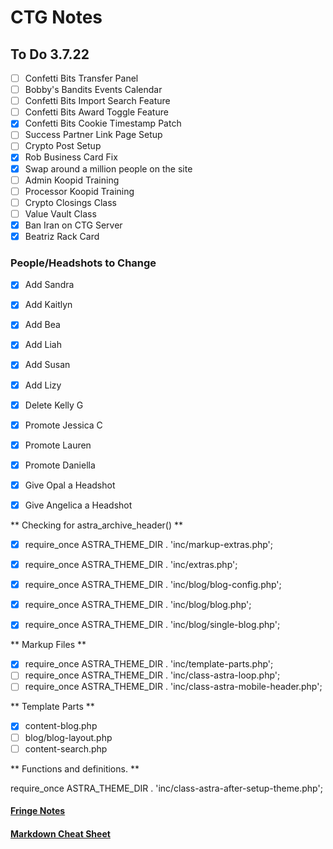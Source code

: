 # CTG Notes

## To Do 3.7.22
- [ ] Confetti Bits Transfer Panel
- [ ] Bobby's Bandits Events Calendar
- [ ] Confetti Bits Import Search Feature
- [ ] Confetti Bits Award Toggle Feature
- [x] Confetti Bits Cookie Timestamp Patch
- [ ] Success Partner Link Page Setup
- [ ] Crypto Post Setup
- [x] Rob Business Card Fix
- [x] Swap around a million people on the site
- [ ] Admin Koopid Training
- [ ] Processor Koopid Training
- [ ] Crypto Closings Class
- [ ] Value Vault Class
- [x] Ban Iran on CTG Server
- [x] Beatriz Rack Card

### People/Headshots to Change
- [x] Add Sandra
- [x] Add Kaitlyn
- [x] Add Bea
- [x] Add Liah
- [x] Add Susan
- [x] Add Lizy
- [x] Delete Kelly G
- [x] Promote Jessica C
- [x] Promote Lauren
- [x] Promote Daniella
- [x] Give Opal a Headshot
- [x] Give Angelica a Headshot



** Checking for astra_archive_header() **
- [x] require_once ASTRA_THEME_DIR . 'inc/markup-extras.php';
- [x] require_once ASTRA_THEME_DIR . 'inc/extras.php';
- [x] require_once ASTRA_THEME_DIR . 'inc/blog/blog-config.php';
- [x] require_once ASTRA_THEME_DIR . 'inc/blog/blog.php';
- [x] require_once ASTRA_THEME_DIR . 'inc/blog/single-blog.php';


** Markup Files **
- [x] require_once ASTRA_THEME_DIR . 'inc/template-parts.php';
- [ ] require_once ASTRA_THEME_DIR . 'inc/class-astra-loop.php';
- [ ] require_once ASTRA_THEME_DIR . 'inc/class-astra-mobile-header.php';

** Template Parts **
- [x] content-blog.php
- [ ] blog/blog-layout.php
- [ ] content-search.php

** Functions and definitions. **

require_once ASTRA_THEME_DIR . 'inc/class-astra-after-setup-theme.php';



#### [Fringe Notes](/fringe-notes.md)
#### [Markdown Cheat Sheet](/markdown-cheatsheet.md)
